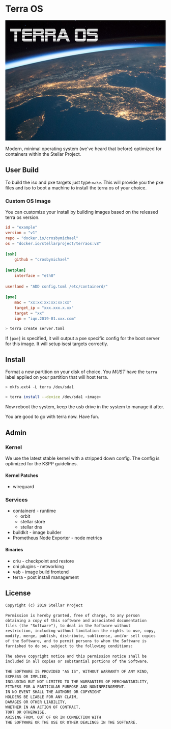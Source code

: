 # Terra OS

![terra](iso/splash.png)

Modern, minimal operating system (we've heard that before) optimized for containers within the Stellar Project.

## User Build

To build the iso and pxe targets just type `make`.
This will provide you the pxe files and iso to boot a machine to install the terra os of your choice.

### Custom OS Image

You can customize your install by building images based on the released terra os version.

```toml
id = "example"
version = "v1"
repo = "docker.io/crosbymichael"
os = "docker.io/stellarproject/terraos:v8"

[ssh]
	github = "crosbymichael"

[netplan]
	interface = "eth0"

userland = "ADD config.toml /etc/containerd/"

[pxe]
	mac = "xx:xx:xx:xx:xx:xx"
	target_ip = "xxx.xxx.x.xx"
	target = "xx"
	iqn = "iqn.2019-01.xxx.com"
```

```bash
> terra create server.toml
```

If `[pxe]` is specified, it will output a pxe specific config for the boot server for this image.
It will setup iscsi targets correctly.


## Install

Format a new partition on your disk of choice.
You *MUST* have the `terra` label applied on your partition that will host terra.

```bash
> mkfs.ext4 -L terra /dev/sda1
```

```bash
> terra install --device /dev/sda1 <image>
```

Now reboot the system, keep the usb drive in the system to manage it after.

You are good to go with terra now.  Have fun.


## Admin

### Kernel

We use the latest stable kernel with a stripped down config.
The config is optimized for the KSPP guidelines.

#### Kernel Patches

* wireguard

### Services

* containerd - runtime
	* orbit
	* stellar store
	* stellar dns
* buildkit - image builder
* Prometheus Node Exporter - node metrics

#### Binaries

* criu - checkpoint and restore
* cni plugins - networking
* vab - image build frontend
* terra - post install management

## License

```
Copyright (c) 2019 Stellar Project

Permission is hereby granted, free of charge, to any person
obtaining a copy of this software and associated documentation
files (the "Software"), to deal in the Software without
restriction, including without limitation the rights to use, copy,
modify, merge, publish, distribute, sublicense, and/or sell copies
of the Software, and to permit persons to whom the Software is
furnished to do so, subject to the following conditions:

The above copyright notice and this permission notice shall be
included in all copies or substantial portions of the Software.

THE SOFTWARE IS PROVIDED "AS IS", WITHOUT WARRANTY OF ANY KIND,
EXPRESS OR IMPLIED,
INCLUDING BUT NOT LIMITED TO THE WARRANTIES OF MERCHANTABILITY,
FITNESS FOR A PARTICULAR PURPOSE AND NONINFRINGEMENT.
IN NO EVENT SHALL THE AUTHORS OR COPYRIGHT
HOLDERS BE LIABLE FOR ANY CLAIM,
DAMAGES OR OTHER LIABILITY,
WHETHER IN AN ACTION OF CONTRACT,
TORT OR OTHERWISE,
ARISING FROM, OUT OF OR IN CONNECTION WITH
THE SOFTWARE OR THE USE OR OTHER DEALINGS IN THE SOFTWARE.
```
